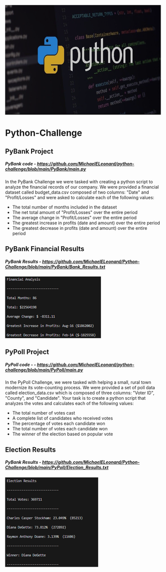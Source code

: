 <img src="Pics/Header.png" width="716" height="354">

# Python-Challenge

## PyBank Project

##### PyBank code - https://github.com/MichaelELeonard/python-challenge/blob/main/PyBank/main.py

In the PyBank Challenge we were tasked with creating a python script to analyze the financial records of our company. We were provided a financial dataset called budget_data.csv composed of two columns: "Date" and "Profit/Losses" and were asked to calculate each of the following values:

* The total number of months included in the dataset <br>
* The net total amount of "Profit/Losses" over the entire period <br>
* The average change in "Profit/Losses" over the entire period <br>
* The greatest increase in profits (date and amount) over the entire period <br>
* The greatest decrease in profits (date and amount) over the entire period <br>

## PyBank Financial Results

##### PyBank Results - https://github.com/MichaelELeonard/Python-Challenge/blob/main/PyBank/Bank_Results.txt

<img src="Pics/PyBank Results.png" width="310" height="199">

<br>



## PyPoll Project

##### PyPoll code - - https://github.com/MichaelELeonard/python-challenge/blob/main/PyPoll/main.py

In the PyPoll Challenge, we were tasked with helping a small, rural town modernize its vote-counting process.  We were provided a set of poll data called election_data.csv which is composed of three columns: "Voter ID", "County", and "Candidate". Your task is to create a python script that analyzes the votes and calculates each of the following values:

* The total number of votes cast
* A complete list of candidates who received votes
* The percentage of votes each candidate won
* The total number of votes each candidate won
* The winner of the election based on popular vote

## Election Results

##### PyBank Results - https://github.com/MichaelELeonard/Python-Challenge/blob/main/PyPoll/Election_Results.txt


<img src="Pics/PyPoll Results.png" width="301" height="289">

